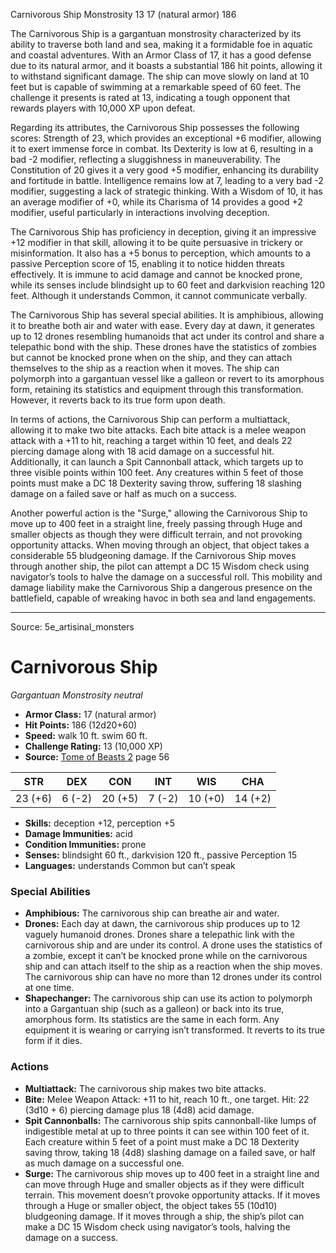 <MonsterName/>Carnivorous Ship</MonsterName>
<CreatureType/>Monstrosity</CreatureType>
<CR/>13</CR>
<AC/>17 (natural armor)</AC>
<HP/>186</HP>
<summary>The Carnivorous Ship is a gargantuan monstrosity characterized by its ability to traverse both land and sea, making it a formidable foe in aquatic and coastal adventures. With an Armor Class of 17, it has a good defense due to its natural armor, and it boasts a substantial 186 hit points, allowing it to withstand significant damage. The ship can move slowly on land at 10 feet but is capable of swimming at a remarkable speed of 60 feet. The challenge it presents is rated at 13, indicating a tough opponent that rewards players with 10,000 XP upon defeat. </summary>

<detail>

Regarding its attributes, the Carnivorous Ship possesses the following scores: Strength of 23, which provides an exceptional +6 modifier, allowing it to exert immense force in combat. Its Dexterity is low at 6, resulting in a bad -2 modifier, reflecting a sluggishness in maneuverability. The Constitution of 20 gives it a very good +5 modifier, enhancing its durability and fortitude in battle. Intelligence remains low at 7, leading to a very bad -2 modifier, suggesting a lack of strategic thinking. With a Wisdom of 10, it has an average modifier of +0, while its Charisma of 14 provides a good +2 modifier, useful particularly in interactions involving deception.

The Carnivorous Ship has proficiency in deception, giving it an impressive +12 modifier in that skill, allowing it to be quite persuasive in trickery or misinformation. It also has a +5 bonus to perception, which amounts to a passive Perception score of 15, enabling it to notice hidden threats effectively. It is immune to acid damage and cannot be knocked prone, while its senses include blindsight up to 60 feet and darkvision reaching 120 feet. Although it understands Common, it cannot communicate verbally.

The Carnivorous Ship has several special abilities. It is amphibious, allowing it to breathe both air and water with ease. Every day at dawn, it generates up to 12 drones resembling humanoids that act under its control and share a telepathic bond with the ship. These drones have the statistics of zombies but cannot be knocked prone when on the ship, and they can attach themselves to the ship as a reaction when it moves. The ship can polymorph into a gargantuan vessel like a galleon or revert to its amorphous form, retaining its statistics and equipment through this transformation. However, it reverts back to its true form upon death.

In terms of actions, the Carnivorous Ship can perform a multiattack, allowing it to make two bite attacks. Each bite attack is a melee weapon attack with a +11 to hit, reaching a target within 10 feet, and deals 22 piercing damage along with 18 acid damage on a successful hit. Additionally, it can launch a Spit Cannonball attack, which targets up to three visible points within 100 feet. Any creatures within 5 feet of those points must make a DC 18 Dexterity saving throw, suffering 18 slashing damage on a failed save or half as much on a success. 

Another powerful action is the "Surge," allowing the Carnivorous Ship to move up to 400 feet in a straight line, freely passing through Huge and smaller objects as though they were difficult terrain, and not provoking opportunity attacks. When moving through an object, that object takes a considerable 55 bludgeoning damage. If the Carnivorous Ship moves through another ship, the pilot can attempt a DC 15 Wisdom check using navigator’s tools to halve the damage on a successful roll. This mobility and damage liability make the Carnivorous Ship a dangerous presence on the battlefield, capable of wreaking havoc in both sea and land engagements.</detail>



---

Source: 5e_artisinal_monsters

# Carnivorous Ship

*Gargantuan* *Monstrosity* *neutral*

- **Armor Class:** 17 (natural armor)
- **Hit Points:** 186 (12d20+60)
- **Speed:** walk 10 ft. swim 60 ft.
- **Challenge Rating:** 13 (10,000 XP)
- **Source:** [Tome of Beasts 2](https://koboldpress.com/kpstore/product/tome-of-beasts-2-for-5th-edition) page 56

| STR | DEX | CON | INT | WIS | CHA |
| --- | --- | --- | --- | --- | --- |
| 23 (+6) | 6 (-2) | 20 (+5) | 7 (-2) | 10 (+0) | 14 (+2) |

- **Skills:** deception +12, perception +5
- **Damage Immunities:** acid
- **Condition Immunities:** prone
- **Senses:** blindsight 60 ft., darkvision 120 ft., passive Perception 15
- **Languages:** understands Common but can’t speak

### Special Abilities

- **Amphibious:** The carnivorous ship can breathe air and water.
- **Drones:** Each day at dawn, the carnivorous ship produces up to 12 vaguely humanoid drones. Drones share a telepathic link with the carnivorous ship and are under its control. A drone uses the statistics of a zombie, except it can’t be knocked prone while on the carnivorous ship and can attach itself to the ship as a reaction when the ship moves. The carnivorous ship can have no more than 12 drones under its control at one time.
- **Shapechanger:** The carnivorous ship can use its action to polymorph into a Gargantuan ship (such as a galleon) or back into its true, amorphous form. Its statistics are the same in each form. Any equipment it is wearing or carrying isn’t transformed. It reverts to its true form if it dies.

### Actions

- **Multiattack:** The carnivorous ship makes two bite attacks.
- **Bite:** Melee Weapon Attack: +11 to hit, reach 10 ft., one target. Hit: 22 (3d10 + 6) piercing damage plus 18 (4d8) acid damage.
- **Spit Cannonballs:** The carnivorous ship spits cannonball-like lumps of indigestible metal at up to three points it can see within 100 feet of it. Each creature within 5 feet of a point must make a DC 18 Dexterity saving throw, taking 18 (4d8) slashing damage on a failed save, or half as much damage on a successful one.
- **Surge:** The carnivorous ship moves up to 400 feet in a straight line and can move through Huge and smaller objects as if they were difficult terrain. This movement doesn’t provoke opportunity attacks. If it moves through a Huge or smaller object, the object takes 55 (10d10) bludgeoning damage. If it moves through a ship, the ship’s pilot can make a DC 15 Wisdom check using navigator’s tools, halving the damage on a success.




